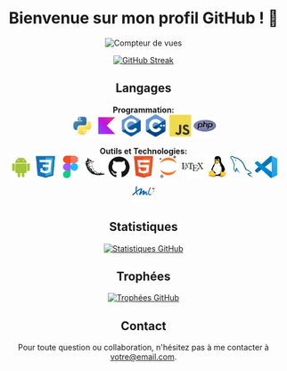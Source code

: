<h1 align="center">Bienvenue sur mon profil GitHub ! 👋</h1>

<p align="center">
  <img src="https://komarev.com/ghpvc/?username=Gabin221&color=green" alt="Compteur de vues">
</p>

<p align="center">
  <a href="https://github-readme-streak-stats.herokuapp.com/?user=Gabin221"><img src="https://github-readme-streak-stats.herokuapp.com/?user=Gabin221" alt="GitHub Streak" /></a>
</p>

<h2 align="center">Langages</h2>

<p align="center">
  <strong>Programmation:</strong><br>
  <a href="https://www.python.org" target="_blank"><img src="https://github.com/devicons/devicon/blob/master/icons/python/python-original.svg" alt="Python" width="40" height="40"></a> 
  <a href="https://kotlinlang.org/" target="_blank"><img src="https://github.com/devicons/devicon/blob/master/icons/kotlin/kotlin-original.svg" alt="Kotlin" width="40" height="40"></a> 
  <a href="https://www.iso.org/standard/74528.html" target="_blank"><img src="https://github.com/devicons/devicon/blob/master/icons/c/c-original.svg" alt="C" width="40" height="40"></a> 
  <a href="https://isocpp.org/" target="_blank"><img src="https://github.com/devicons/devicon/blob/master/icons/cplusplus/cplusplus-original.svg" alt="C++" width="40" height="40"></a> 
  <a href="https://developer.mozilla.org/fr/docs/Web/JavaScript" target="_blank"><img src="https://github.com/devicons/devicon/blob/master/icons/javascript/javascript-original.svg" alt="JavaScript" width="40" height="40"></a> 
  <a href="https://www.php.net/" target="_blank"><img src="https://github.com/devicons/devicon/blob/master/icons/php/php-original.svg" alt="PHP" width="40" height="40"></a>
</p>

<p align="center">
  <strong>Outils et Technologies:</strong><br>
  <a href="https://developer.android.com/" target="_blank"><img src="https://github.com/devicons/devicon/blob/master/icons/android/android-original.svg" alt="Android" width="40" height="40"></a> 
  <a href="https://www.w3.org/Style/CSS/" target="_blank"><img src="https://github.com/devicons/devicon/blob/master/icons/css3/css3-original.svg" alt="CSS" width="40" height="40"></a> 
  <a href="https://www.figma.com/" target="_blank"><img src="https://github.com/devicons/devicon/blob/master/icons/figma/figma-original.svg" alt="Figma" width="40" height="40"></a> 
  <a href="https://flask.palletsprojects.com/en/3.0.x/" target="_blank"><img src="https://github.com/devicons/devicon/blob/master/icons/flask/flask-original.svg" alt="Flask" width="40" height="40"></a> 
  <a href="https://github.com" target="_blank"><img src="https://github.com/devicons/devicon/blob/master/icons/github/github-original.svg" alt="Github" width="40" height="40"></a> 
  <a href="https://html.spec.whatwg.org/multipage/" target="_blank"><img src="https://github.com/devicons/devicon/blob/master/icons/html5/html5-original.svg" alt="HTML" width="40" height="40"></a> 
  <a href="https://jupyter.org/" target="_blank"><img src="https://github.com/devicons/devicon/blob/master/icons/jupyter/jupyter-original.svg" alt="Jupyter" width="40" height="40"></a> 
  <a href="https://www.latex-project.org/" target="_blank"><img src="https://github.com/devicons/devicon/blob/master/icons/latex/latex-original.svg" alt="LaTeX" width="40" height="40"></a> 
  <a href="https://www.gnu.org/home.fr.html" target="_blank"><img src="https://github.com/devicons/devicon/blob/master/icons/linux/linux-original.svg" alt="Linux" width="40" height="40"></a> 
  <a href="https://www.mysql.com/fr/" target="_blank"><img src="https://github.com/devicons/devicon/blob/master/icons/mysql/mysql-original.svg" alt="MySQL" width="40" height="40"></a> 
  <a href="https://code.visualstudio.com/" target="_blank"><img src="https://github.com/devicons/devicon/blob/master/icons/vscode/vscode-original.svg" alt="VSCode" width="40" height="40"></a> 
  <a href="https://www.w3.org/XML/" target="_blank"><img src="https://github.com/devicons/devicon/blob/master/icons/xml/xml-original.svg" alt="XML" width="40" height="40"></a>
</p>

<h2 align="center">Statistiques</h2>

<p align="center">
  <a href="https://github.com/anuraghazra/github-readme-stats"><img src="https://github-readme-stats.vercel.app/api?username=Gabin221&show_icons=true" alt="Statistiques GitHub" /></a>
</p>

<h2 align="center">Trophées</h2>

<p align="center">
  <a href="https://github.com/ryo-ma/github-profile-trophy"><img src="https://github-profile-trophy.vercel.app/?username=Gabin221" alt="Trophées GitHub" /></a>
</p>

<h2 align="center">Contact</h2>

<p align="center">Pour toute question ou collaboration, n'hésitez pas à me contacter à <a href="mailto:votre@email.com">votre@email.com</a>.
</p>

